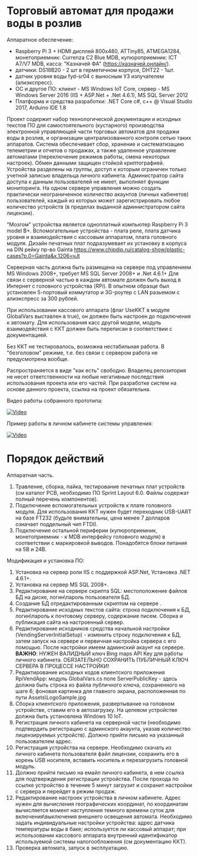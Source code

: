 # Торговый автомат для продажи воды в розлив

Аппаратное обеспечение:
- Raspberry Pi 3 + HDMI дисплей 800х480, ATTiny85, ATMEGA1284, монетоприемник: Currenza C2 Blue MDB, купюроприемник: ICT A7/V7 MDB, касса: "Казначей ФА" (https://казначей.онлайн/).
- датчики: DS18B20 - 2 шт в герметичном корпусе, DHT22 - 1шт.
- датчик уровня воды fyd-sr04 с выносным УЗ излучателем (алиэкспресс).
- ОС и другое ПО: клиент - MS Windows IoT Core, сервер - MS Windows Server 2016 (IIS + ASP.Net + .Net 4.6.1), MS SQL Server 2012
- Платформа и средства разработки: .NET Core c#, c++ @ Visual Studio 2017, Arduino IDE 1.8


Проект содержит набор технологической документации и исходных текстов ПО для самостоятельного (кустарного) производства электронной управляющей части торговых автоматов для продажи воды в розлив, и организации централизованного контроля сетью таких аппаратов.
Система обеспечивает сбор, хранение и систематизацию телеметрии и отчетов о продажах, а также удаленное управление автоматами (переключение режимов работы, смена некоторых настроек). Обмен данными защищен стойкой криптографией. Устройства разделены на группы, доступ к которым ограничен только учетной записью владельца личного кабинета.
Администратор сайта доступа к данным пользователей не имеет, выполняет функции мониторинга.
На одном сервере управления можно создать практически неограниченное количество акаунтов (личных кабинетов) пользователей, каждый из которых может зарегистрировать любое количество устройств (в пределах выданной администратором сайта лицензии).

"Мозгом" устройства является одноплатный компьютер Raspberry Pi 3 model B+. Вспомогательные устройства - плата реле, плата датчика уровня и взаимодействия с кассовым аппаратом, плата головного модуля.
Дизайн печатных плат подразумевает их установку в корпуса на DIN рейку пр-во Gainta https://www.chipdip.ru/catalog-show/plastic-cases?p.0=Gainta&x.1206=vJt

Серверная часть должна быть размещена на сервере под управлением MS Windows 2008+, требует MS SQL Server 2008+ и .Net 4.6.1+
Для связи с серверной частью в каждом автомате должен быть выход в Интернет с головного устройства (RPi). В опытном образце был установлен 5-портовый коммутатор и 3G-роутер с LAN разьемом с алиэкспресс за 300 рублей.

При использовании кассового аппарата (флаг UseKKT в модуле GlobalVars выставлен в true), он должен быть настроен до подключения к автомату. Для использования касс другой модели, модуль взаимодействия с ККТ должен быть переписан в соответствии с документацией.

Без ККТ не тестировалось, возможна нестабильная работа. В "безголовом" режиме, т.е. без связи с сервером работа не предусмотрена вообще.

Распространяется в виде "как есть" свободно. Владелец репозитория не несет ответственности на любые негативные последствия использования проекта или его частей. При разработке систем на основе данного проекта, ссылка на проект обязательна.


Видео работы собранного прототипа:

[![Video](http://img.youtube.com/vi/Y7MAJ8CCs8g/0.jpg)](https://www.youtube.com/watch?v=Y7MAJ8CCs8g)

Пример работы в личном кабинете системы управления:

[![Video](http://img.youtube.com/vi/gMk6wb8pl_E/0.jpg)](https://www.youtube.com/watch?v=gMk6wb8pl_E)

# Порядок действий

Аппаратная часть.
1. Травление, сборка, пайка, тестирование печатных плат устройств (см каталог PCB, необходимо ПО Sprint Layout 6.0. Файлы содержат полный перечень компонентов). 
2. Подключение вспомогательных устройств к плате головного модуля. 
Для использования ККТ нужен будет переходник USB-UART на базе FT232 (будьте внимательны, цена менее 7 долларов означает поддельный чип FTDI).
3. Подключение остальной периферии (купюроприемник, монетоприемник - к MDB интерфейсу головного модуля) в соответствии с маркировкой выводов. Понадобятся блоки питания на 5В и 24В.

Модификация и установка ПО:
1. Установка на сервер роли IIS с поддержкой ASP.Net, Установка .NET 4.6.1+.
2. Установка на сервер MS SQL 2008+.
3. Редактирование на сервере скрипта SQL: местоположение файлов БД на диске, логин\пароль пользователя БД.
4. Создание БД отредактированным скриптом на сервере .
5. Редактирование исходных текстов сайта: строка подключения к БД, логин\пароль к почтовому серверу, содержание писем. Сборка и публикация сайта на настроенный сервер.
6. Редактирование исходников средства начальной настройки (VendingServerInitialSetup) - изменить строку подключения к БД, затем запуск на сервере и первичная настройка сервера с его помощью.
После настройки имеем админский акаунт на сервере.
**ВАЖНО**: НУЖЕН ВАЛИДНЫЙ ключ Bing maps API Key для работы личного кабинета. ОБЯЗАТЕЛЬНО СОХРАНИТЬ ПУБЛИЧНЫЙ КЛЮЧ СЕРВЕРА В ПРОЦЕССЕ НАСТРОЙКИ!
7. Редактирование исходных кодов клиентского приложения RpiVendApp:
модуль GlobalVars.cs поле ServerPublicKey - здесь должна быть строка из файла публичного ключа, сохраненного на шаге 6;
фоновая картинка для главного экрана, расположенная по пути Assets\LogoSample.jpg
8. Сборка клиентского приложения, развертывание на головном устройстве, ставим его в автозагрузку. На целевом устройстве должна быть установлена Windows 10 IoT.
9. Регистрация личного кабинета на серверной части (необходимо подтвердить регистрацию с админского акаунта, указав количество лицензируемых устройств). Должно прийти письмо на указанный пользователем адрес.
10. Регистрация устройства на сервере. Необходимо скачать из личного кабинета пользователя файл лицензии, сохранить его в корень USB носителя, вставить носитель и перезагрузить головной модуль.
11. Должно прийти письмо на емайл личного кабинета, в нем ссылка для подтверждения регистрации устройства. После прохода по ссылке устройство в течение 5 минут загрузит и сохранит настройки с сервера и перейдет в режим продаж.
12. Редактирование настроек устройства в личном кабинете. Адрес нужен для вычисления географических координат, по координатам вычисляется момент наступления темного времени суток для включения\выключения внешнего освещения автомата. Необходимо задать индивидуальные настройки устройства: адрес датчика температуры воды в баке; используется ли кассовый аппарат; при использовании кассового аппарата внутренний идентификатор используемой системы налогообложения (см документацию ККТ).
13. Проверка автомата, запуск в эксплуатацию.
